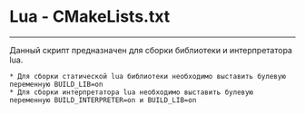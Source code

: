 # Lua - CMakeLists.txt
------------------------------------------------
Данный скрипт предназначен для сборки библиотеки и интерпретатора lua.

	* Для сборки статической lua библиотеки необходимо выставить булевую переменную BUILD_LIB=on
	* Для сборки интерпретатора lua необходимо выставить булевую переменную BUILD_INTERPRETER=on и BUILD_LIB=on
